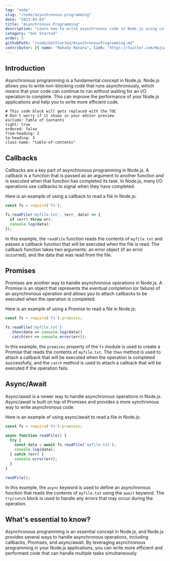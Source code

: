 ```yaml
---
tag: "node"
slug: "/node/asynchronous-programming"
date: "2023-03-03"
title: "Asynchronous Programming"
description: "Learn how to write asynchronous code in Node.js using callbacks, promises, and async/await"
category: "Get Started"
order: 5
githubPath: "/node/GetStarted/AsynchronousProgramming.md"
contributor: [{ name: "Mahady Manana", link: "https://twitter.com/Haja261M" }]
---
```


## Introduction

Asynchronous programming is a fundamental concept in Node.js. Node.js allows you to write non-blocking code that runs asynchronously, which means that your code can continue to run without waiting for an I/O operation to complete. This can improve the performance of your Node.js applications and help you to write more efficient code.

```toc
# This code block will gets replaced with the TOC
# Don't worry if it shows in your editor preview
exclude: Table of Contents
tight: true
ordered: false
from-heading: 2
to-heading: 3
class-name: "table-of-contents"
```
## Callbacks

Callbacks are a key part of asynchronous programming in Node.js. A callback is a function that is passed as an argument to another function and is executed when that function has completed its task. In Node.js, many I/O operations use callbacks to signal when they have completed.

Here is an example of using a callback to read a file in Node.js:

```javascript
const fs = require('fs');

fs.readFile('myfile.txt', (err, data) => {
  if (err) throw err;
  console.log(data);
});
```

In this example, the `readFile` function reads the contents of `myfile.txt` and passes a callback function that will be executed when the file is read. The callback function takes two arguments: an error object (if an error occurred), and the data that was read from the file.

## Promises

Promises are another way to handle asynchronous operations in Node.js. A Promise is an object that represents the eventual completion (or failure) of an asynchronous operation and allows you to attach callbacks to be executed when the operation is completed.

Here is an example of using a Promise to read a file in Node.js:

```javascript
const fs = require('fs').promises;

fs.readFile('myfile.txt')
  .then(data => console.log(data))
  .catch(err => console.error(err));
```

In this example, the `promises` property of the `fs` module is used to create a Promise that reads the contents of `myfile.txt`. The `then` method is used to attach a callback that will be executed when the operation is completed successfully, and the `catch` method is used to attach a callback that will be executed if the operation fails.

## Async/Await

Async/await is a newer way to handle asynchronous operations in Node.js. Async/await is built on top of Promises and provides a more synchronous way to write asynchronous code.

Here is an example of using async/await to read a file in Node.js:

```javascript
const fs = require('fs').promises;

async function readFile() {
  try {
    const data = await fs.readFile('myfile.txt');
    console.log(data);
  } catch (err) {
    console.error(err);
  }
}

readFile();
```

In this example, the `async` keyword is used to define an asynchronous function that reads the contents of `myfile.txt` using the `await` keyword. The `try/catch` block is used to handle any errors that may occur during the operation.

## What's essential to know?

Asynchronous programming is an essential concept in Node.js, and Node.js provides several ways to handle asynchronous operations, including callbacks, Promises, and async/await. By leveraging asynchronous programming in your Node.js applications, you can write more efficient and performant code that can handle multiple tasks simultaneously.
